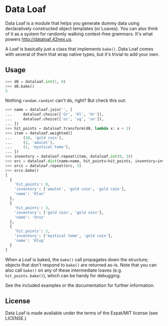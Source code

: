 # Data Loaf

Data Loaf is a module that helps you generate dummy data using declaratively
constructed object templates (or Loaves). You can also think of it as a system
for randomly walking context-free grammars. It's what powers
<http://dataloaf.42nex.us>.

A Loaf is basically just a class that implements `bake()`. Data Loaf comes with
several of them that wrap native types, but it's trivial to add your own.

## Usage

```python
>>> d8 = dataloaf.int(1, 8)
>>> d8.bake()
5
```

Nothing `random.randint` can't do, right? But check this out:

```python
>>> name = dataloaf.join('', [
...     dataloaf.choice(['Gr', 'Kl', 'Ur']),
...     dataloaf.choice(['oz', 'ug', 'un']),
... ])
>>> hit_points = dataloaf.transform(d8, lambda x: x + 1)
>>> item = dataloaf.weighted([
...     (10, 'gold coin'),
...     (2, 'amulet'),
...     (1, 'mystical tome'),
... ])
>>> inventory = dataloaf.repeat(item, dataloaf.int(0, 3))
>>> orc = dataloaf.dict(name=name, hit_points=hit_points, inventory=inventory)
>>> orcs = dataloaf.repeat(orc, 3)
>>> orcs.bake()
[
  {
    'hit_points': 8,
    'inventory': ['amulet', 'gold coin', 'gold coin'],
    'name': 'Klun'
  },
  {
    'hit_points': 3,
    'inventory': ['gold coin', 'gold coin'],
    'name': 'Uroz'
  }, 
  {
    'hit_points': 2,
    'inventory': ['mystical tome', 'gold coin'],
    'name': 'Klug'
  }
]
```

When a Loaf is baked, the `bake()` call propagates down the structure; objects
that don't respond to `bake()` are returned as-is. Note that you can also call
`bake()` on any of these intermediate loaves (e.g. `hit_points.bake()`), which
can be handy for debugging.

See the included examples or the documentation for further information.

## License

Data Loaf is made available under the terms of the Expat/MIT license (see
LICENSE.)
